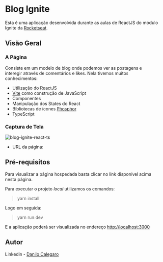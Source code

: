 # Blog Ignite 

Esta é uma aplicação desenvolvida durante as aulas de ReactJS do módulo Ignite da [Rocketseat](https://www.rocketseat.com.br/).

## Visão Geral

### A Página
Consiste em um modelo de blog onde podemos ver as postagens e interegir através de comentários e likes.
Nela tivemos muitos conhecimentos: 

- Utilização do ReactJS
- [Vite](https://vitejs.dev/) como construção de JavaScript
- Componentes
- Manipulação dos States do React
- Bibliotecas de ícones [Phosphor](https://phosphoricons.com/)
- TypeScript

### Captura de Tela
![blog-ignite-react-ts](https://user-images.githubusercontent.com/33231886/172661028-c0c91ae6-85a6-47e6-9d08-47571e38d577.jpg)

- URL da página: 

## Pré-requisitos

Para visualizar a página hospedada basta clicar no link disponível acima nesta página.

Para executar o projeto *local* utilizamos os comandos:
> yarn install

Logo em seguida:
> yarn run dev

E a aplicação poderá ser visualizada no endereço [http://localhost:3000](http://localhost:3000)

## Autor

Linkedin - [Danilo Calegaro](https://www.linkedin.com/in/danilo-calegaro/)